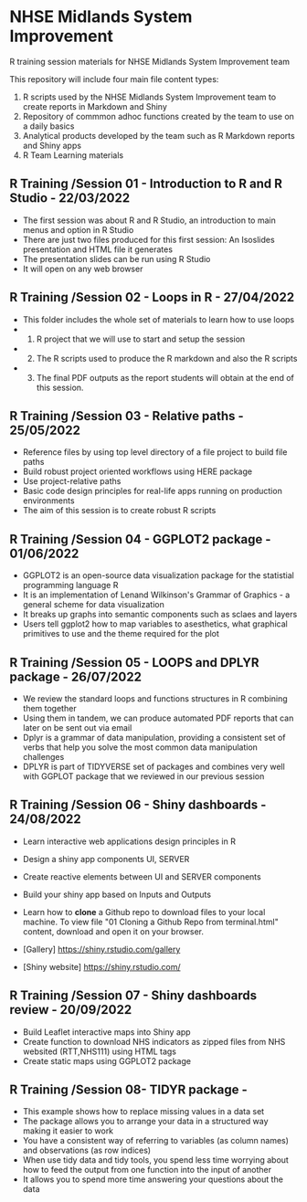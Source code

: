 # NHSE Midlands System Improvement
R  training session materials for NHSE Midlands System Improvement team

This repository will include four main file content types: 

1. R scripts used by the NHSE Midlands System Improvement team to create reports in Markdown and Shiny
2. Repository of commmon adhoc functions created by the team to use on a daily basics
3. Analytical products developed by the team such as R Markdown reports and Shiny apps
4. R Team Learning materials 

## R Training /**Session 01 - Introduction to R and R Studio - 22/03/2022**
- The first session was about R and R Studio, an introduction to main menus and option in R Studio
- There are just two files produced for this first session: An Isoslides presentation and HTML file it generates
- The presentation slides can be run using R Studio
- It will open on any web browser

## R Training /**Session 02 - Loops in R - 27/04/2022**
- This folder includes the whole set of materials to learn how to use loops
- 1. R project that we will use to start and setup the session 
- 2. The R scripts used to produce the R markdown and also the R scripts
- 3. The final PDF outputs as the report students will obtain at the end of this session.  

## R Training /**Session 03 - Relative paths - 25/05/2022**
- Reference files by using top level directory of a file project to build file paths
- Build robust project oriented workflows using HERE package
- Use project-relative paths
- Basic code design principles for real-life apps running on production environments
- The aim of this session is to create robust R scripts

## R Training /**Session 04 - GGPLOT2 package - 01/06/2022**
- GGPLOT2 is an open-source data visualization package for the statistial programming language R
- It is an implementation of Lenand Wilkinson's Grammar of Graphics - a general scheme for data visualization
- It breaks up graphs into semantic components such as sclaes and layers
- Users tell ggplot2 how to map variables to asesthetics, what graphical primitives to use and the theme required for the plot

## R Training /**Session 05 - LOOPS and DPLYR package - 26/07/2022**
- We review the standard loops and functions structures in R combining them together
- Using them in tandem, we can produce automated PDF reports that can later on be sent out via email 
- Dplyr is a grammar of data manipulation, providing a consistent set of verbs that help you solve the most common data manipulation challenges
- DPLYR is part of TIDYVERSE set of packages and combines very well with GGPLOT package that we reviewed in our previous session

## R Training /**Session 06 - Shiny dashboards - 24/08/2022**
- Learn interactive web applications design principles in R
- Design a shiny app components UI, SERVER
- Create reactive elements between UI and SERVER components
- Build your shiny app based on Inputs and Outputs
- Learn how to **clone** a Github repo to download files to your local machine. To view file "01 Cloning a Github Repo from terminal.html" content, download and open it on your browser. 

- [Gallery] <https://shiny.rstudio.com/gallery>
- [Shiny website] <https://shiny.rstudio.com/>

## R Training /**Session 07 - Shiny dashboards review - 20/09/2022**
- Build Leaflet interactive maps into Shiny app 
- Create function to download NHS indicators as zipped files from NHS websited (RTT,NHS111) using HTML tags
- Create static maps using GGPLOT2 package

## R Training /**Session 08- TIDYR package -**
- This example shows how to replace missing values in a data set
- The package allows you to arrange your data in a structured way making it easier to work 
- You have a consistent way of referring to variables (as column names) and observations (as row indices)
- When use tidy data and tidy tools, you spend less time worrying about how to feed the output from one function into the input of another
- It allows you to spend more time answering your questions about the data
